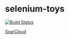 # selenium-toys

[![Build Status](https://travis-ci.org/klaushauschild1984/selenium-toys.svg?branch=master)](https://travis-ci.org/klaushauschild1984/selenium-toys)

[SoarCloud](https://sonarcloud.io/dashboard?id=de.hauschild.selenium-toys%3Aselenium-toys)